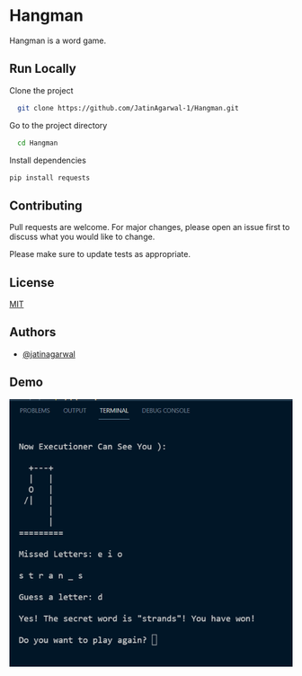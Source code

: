 # Hangman

Hangman is a word game.

## Run Locally

Clone the project

```bash
  git clone https://github.com/JatinAgarwal-1/Hangman.git
```

Go to the project directory

```bash
  cd Hangman
```

Install dependencies
```bash
pip install requests
```
## Contributing
Pull requests are welcome. For major changes, please open an issue first to discuss what you would like to change.

Please make sure to update tests as appropriate.

## License
[MIT](https://choosealicense.com/licenses/mit/)

## Authors

- [@jatinagarwal](https://www.github.com/JatinAgarwal-1)
## Demo
![alt text](https://raw.githubusercontent.com/JatinAgarwal-1/Hangman/master/hangman_demo.png)